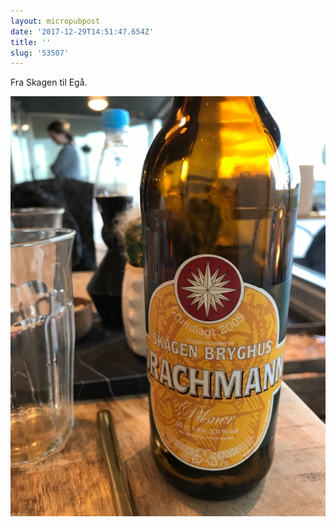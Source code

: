 ```yaml
---
layout: micropubpost
date: '2017-12-29T14:51:47.654Z'
title: ''
slug: '53507'
---
```

Fra Skagen til Egå. 

![](/assets/IMG_2176.png)
